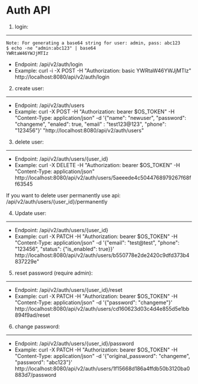 Auth API
========

1. login:
---------

    Note: For generating a base64 string for user: admin, pass: abc123
    $ echo -ne "admin:abc123" | base64
    YWRtaW46YWJjMTIz

- Endpoint: /api/v2/auth/login
- Example:
    curl -i -X POST -H "Authorization: basic YWRtaW46YWJjMTIz" http://localhost:8080/api/v2/auth/login

       
2. create user:
---------------

- Endpoint: /api/v2/auth/users
- Example:
    curl -X POST -H "Authorization: bearer $OS_TOKEN" -H "Content-Type: application/json" -d '{"name": "newuser", "password": "changeme", "enaled": true, "email" : "test123@123", "phone": "123456"}' "http://localhost:8080/api/v2/auth/users"

3. delete user:
---------------

- Endpoint: /api/v2/auth/users/{user_id}
- Example:
    curl -X DELETE -H "Authorization: bearer $OS_TOKEN" -H "Content-Type: application/json" http://localhost:8080/api/v2/auth/users/5aeeede4c5044768979267f68ff63545

If you want to delete user permanently use api: /api/v2/auth/users/{user_id}/permanently

4. Update user:
----------------------------------

- Endpoint: /api/v2/auth/users/{user_id}
- Example:
    curl -X PATCH -H "Authorization: bearer $OS_TOKEN" -H "Content-Type: application/json" -d '{"email": "test@test", "phone": "123456", "status": {"is_enabled": true}}' http://localhost:8080/api/v2/auth/users/b550778e2de2420c9dfd373b4837229e"

5. reset password (require admin):
----------------------------------

- Endpoint: /api/v2/auth/users/{user_id}/reset
- Example: 
    curl -X PATCH -H "Authorization: bearer $OS_TOKEN" -H "Content-Type: application/json" -d '{"password": "changeme"}' http://localhost:8080/api/v2/auth/users/cd160623d03c4d4e855d5e1bb894f9ad/reset
    
6. change password:
-------------------

- Endpoint: /api/v2/auth/users/{user_id}/password
- Example: 
    curl -X PATCH -H "Authorization: bearer $OS_TOKEN" -H "Content-Type: application/json" -d '{"original_password": "changeme", "password": "abc123"}' http://localhost:8080/api/v2/auth/users/1f15668d186a4ffdb50b3120ba0883d7/password


